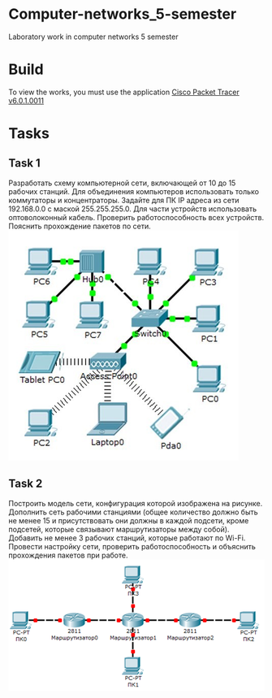 # Computer-networks_5-semester
Laboratory work in сomputer networks 5 semester

# Build
To view the works, you must use the application [Cisco Packet Tracer v6.0.1.0011](http://blog.netskills.ru/2013/11/cisco-packet-tracer-601-cisco.html?m=1)

# Tasks
## Task 1
Разработать схему компьютерной сети, включающей от 10 до 15 рабочих станций.
Для объединения компьютеров использовать только коммутаторы и концентраторы.
Задайте для ПК IP адреса из сети 192.168.0.0 с маской 255.255.255.0.
Для части устройств использовать оптоволоконный кабель.
Проверить работоспособность всех устройств.
Пояснить прохождение пакетов по сети.
![Task 1](https://github.com/Niapollab/Computer-networks_5-semester/raw/master/.resources/1_9.jpg)

## Task 2
Построить модель сети, конфигурация которой изображена на рисунке.
Дополнить сеть рабочими станциями (общее количество должно быть не менее 15 и присутствовать они должны в каждой подсети, кроме подсетей, которые связывают маршрутизаторы между собой).
Добавить не менее 3 рабочих станций, которые работают по Wi-Fi.
Провести настройку сети, проверить работоспособность и объяснить прохождения пакетов при работе.
![Task 2](https://github.com/Niapollab/Computer-networks_5-semester/raw/master/.resources/2_9.png)